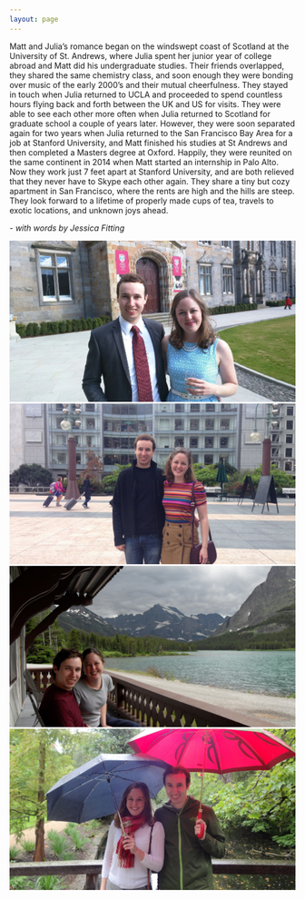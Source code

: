 ```yaml
---
layout: page
---
```


Matt and Julia’s romance began on the windswept coast of Scotland at the University of St. Andrews, where Julia spent her junior year of college abroad and Matt did his undergraduate studies. Their friends overlapped, they shared the same chemistry class, and soon enough they were bonding over music of the early 2000’s and their mutual cheerfulness. They stayed in touch when Julia returned to UCLA and proceeded to spend countless hours flying back and forth between the UK and US for visits. They were able to see each other more often when Julia returned to Scotland for graduate school a couple of years later. However, they were soon separated again for two years when Julia returned to the San Francisco Bay Area for a job at Stanford University, and Matt finished his studies at St Andrews and then completed a Masters degree at Oxford. Happily, they were reunited on the same continent in 2014 when Matt started an internship in Palo Alto. Now they work just 7 feet apart at Stanford University, and are both relieved that they never have to Skype each other again. They share a tiny but cozy apartment in San Francisco, where the rents are high and the hills are steep. They look forward to a lifetime of properly made cups of tea, travels to exotic locations, and unknown joys ahead.

<p class="text-right"><em>- with words by Jessica Fitting</em></p>

<div class="pictures">
  <img src="/assets/images/st-andrews.jpg">
  <img src="/assets/images/union-square.jpg">
  <img src="/assets/images/glacier.jpg">
  <img src="/assets/images/bridge.jpg">
</div>
